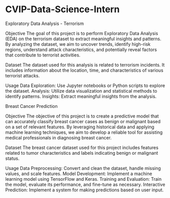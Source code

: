 # CVIP-Data-Science-Intern

Exploratory Data Analysis - Terrorism

Objective
The goal of this project is to perform Exploratory Data Analysis (EDA) on the terrorism dataset to extract meaningful insights and patterns. By analyzing the dataset, we aim to uncover trends, identify high-risk regions, understand attack characteristics, and potentially reveal factors that contribute to terrorist activities.

Dataset
The dataset used for this analysis is related to terrorism incidents. It includes information about the location, time, and characteristics of various terrorist attacks.

Usage
Data Exploration: Use Jupyter notebooks or Python scripts to explore the dataset.
Analysis: Utilize data visualization and statistical methods to identify patterns.
Insights: Extract meaningful insights from the analysis.

Breast Cancer Prediction

Objective
The objective of this project is to create a predictive model that can accurately classify breast cancer cases as benign or malignant based on a set of relevant features. By leveraging historical data and applying machine learning techniques, we aim to develop a reliable tool for assisting medical professionals in diagnosing breast cancer.

Dataset
The breast cancer dataset used for this project includes features related to tumor characteristics and labels indicating benign or malignant status.

Usage
Data Preprocessing: Convert and clean the dataset, handle missing values, and scale features.
Model Development: Implement a machine learning model using TensorFlow and Keras.
Training and Evaluation: Train the model, evaluate its performance, and fine-tune as necessary.
Interactive Prediction: Implement a system for making predictions based on user input.
